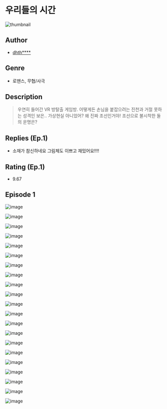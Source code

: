 # 우리들의 시간
![thumbnail](https://image-comic.pstatic.net/user_contents_data/challenge_comic/2023/05/23/upload_3977861967329322594_480x623.jpeg)

## Author
- [dhth****](https://comic.naver.com/artistTitle?id=366917)

## Genre
- 로맨스, 무협/사극

## Description
> 우연히 들어간 VR 방탈출 게임방. 어떻게든 손님을 붙잡으려는 진천과 거절 못하는 성격인 보은.. 가상현실 아니었어? 왜 진짜 조선인거야! 조선으로 불시착한 둘의 운명은?

## Replies (Ep.1)
- 소재가 참신하네요 그림체도 이쁘고 재밌어요!!!!

## Rating (Ep.1)
- 9.67

## Episode 1
![image](https://image-comic.pstatic.net/user_contents_data/challenge_comic/2023/05/23/366917/upload_7293634998205572706.jpeg)

![image](https://image-comic.pstatic.net/user_contents_data/challenge_comic/2023/05/23/366917/upload_4049074951723246900.jpeg)

![image](https://image-comic.pstatic.net/user_contents_data/challenge_comic/2023/05/23/366917/upload_3834926366939427941.jpeg)

![image](https://image-comic.pstatic.net/user_contents_data/challenge_comic/2023/05/23/366917/upload_7305230241656616505.jpeg)

![image](https://image-comic.pstatic.net/user_contents_data/challenge_comic/2023/05/23/366917/upload_3630854800509580087.jpeg)

![image](https://image-comic.pstatic.net/user_contents_data/challenge_comic/2023/05/23/366917/upload_7075774255322981174.jpeg)

![image](https://image-comic.pstatic.net/user_contents_data/challenge_comic/2023/05/23/366917/upload_3487533446890272562.jpeg)

![image](https://image-comic.pstatic.net/user_contents_data/challenge_comic/2023/05/23/366917/upload_3977914743786912051.jpeg)

![image](https://image-comic.pstatic.net/user_contents_data/challenge_comic/2023/05/23/366917/upload_3906654094621041976.jpeg)

![image](https://image-comic.pstatic.net/user_contents_data/challenge_comic/2023/05/23/366917/upload_4122535518353645874.jpeg)

![image](https://image-comic.pstatic.net/user_contents_data/challenge_comic/2023/05/23/366917/upload_7233969798666008117.jpeg)

![image](https://image-comic.pstatic.net/user_contents_data/challenge_comic/2023/05/23/366917/upload_4063151981961045348.jpeg)

![image](https://image-comic.pstatic.net/user_contents_data/challenge_comic/2023/05/23/366917/upload_3473180422940734513.jpeg)

![image](https://image-comic.pstatic.net/user_contents_data/challenge_comic/2023/05/23/366917/upload_3904731249942935856.jpeg)

![image](https://image-comic.pstatic.net/user_contents_data/challenge_comic/2023/05/23/366917/upload_4051378407108469604.jpeg)

![image](https://image-comic.pstatic.net/user_contents_data/challenge_comic/2023/05/23/366917/upload_4049687577231964516.jpeg)

![image](https://image-comic.pstatic.net/user_contents_data/challenge_comic/2023/05/23/366917/upload_3545847175662823014.jpeg)

![image](https://image-comic.pstatic.net/user_contents_data/challenge_comic/2023/05/23/366917/upload_7363441682293154915.jpeg)

![image](https://image-comic.pstatic.net/user_contents_data/challenge_comic/2023/05/23/366917/upload_7090461544428419169.jpeg)

![image](https://image-comic.pstatic.net/user_contents_data/challenge_comic/2023/05/23/366917/upload_4051044182145577523.jpeg)

![image](https://image-comic.pstatic.net/user_contents_data/challenge_comic/2023/05/23/366917/upload_3905573282528703330.jpeg)
